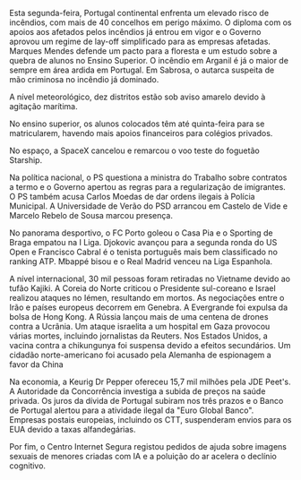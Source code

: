 Esta segunda-feira, Portugal continental enfrenta um elevado risco de incêndios, com mais de 40 concelhos em perigo máximo. O diploma com os apoios aos afetados pelos incêndios já entrou em vigor e o Governo aprovou um regime de lay-off simplificado para as empresas afetadas. Marques Mendes defende um pacto para a floresta e um estudo sobre a quebra de alunos no Ensino Superior. O incêndio em Arganil é já o maior de sempre em área ardida em Portugal. Em Sabrosa, o autarca suspeita de mão criminosa no incêndio já dominado.

A nível meteorológico, dez distritos estão sob aviso amarelo devido à agitação marítima.

No ensino superior, os alunos colocados têm até quinta-feira para se matricularem, havendo mais apoios financeiros para colégios privados.

No espaço, a SpaceX cancelou e remarcou o voo teste do foguetão Starship.

Na política nacional, o PS questiona a ministra do Trabalho sobre contratos a termo e o Governo apertou as regras para a regularização de imigrantes. O PS também acusa Carlos Moedas de dar ordens ilegais à Polícia Municipal. A Universidade de Verão do PSD arrancou em Castelo de Vide e Marcelo Rebelo de Sousa marcou presença.

No panorama desportivo, o FC Porto goleou o Casa Pia e o Sporting de Braga empatou na I Liga. Djokovic avançou para a segunda ronda do US Open e Francisco Cabral é o tenista português mais bem classificado no ranking ATP. Mbappé bisou e o Real Madrid venceu na Liga Espanhola.

A nível internacional, 30 mil pessoas foram retiradas no Vietname devido ao tufão Kajiki. A Coreia do Norte criticou o Presidente sul-coreano e Israel realizou ataques no Iémen, resultando em mortos. As negociações entre o Irão e países europeus decorrem em Genebra. A Evergrande foi expulsa da bolsa de Hong Kong. A Rússia lançou mais de uma centena de drones contra a Ucrânia. Um ataque israelita a um hospital em Gaza provocou várias mortes, incluindo jornalistas da Reuters. Nos Estados Unidos, a vacina contra a chikungunya foi suspensa devido a efeitos secundários. Um cidadão norte-americano foi acusado pela Alemanha de espionagem a favor da China

Na economia, a Keurig Dr Pepper ofereceu 15,7 mil milhões pela JDE Peet's. A Autoridade da Concorrência investiga a subida de preços na saúde privada. Os juros da dívida de Portugal subiram nos três prazos e o Banco de Portugal alertou para a atividade ilegal da "Euro Global Banco". Empresas postais europeias, incluindo os CTT, suspenderam envios para os EUA devido a taxas alfandegárias.

Por fim, o Centro Internet Segura registou pedidos de ajuda sobre imagens sexuais de menores criadas com IA e a poluição do ar acelera o declínio cognitivo.